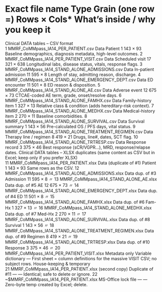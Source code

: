 
#	Exact file name	Type	Grain (one row =)	Rows × Cols*	What’s inside / why you keep it
Clinical DATA tables – CSV format					
1	MMRF_CoMMpass_IA14_PER_PATIENT.csv	Data	Patient	1 143 × 93	Baseline demographics, diagnosis metadata, high-level outcomes.
2	MMRF_CoMMpass_IA14_PER_PATIENT_VISIT.csv	Data	Scheduled visit	17 321 × 638	Longitudinal labs, disease status, vitals, response flags.
3	MMRF_CoMMpass_IA14_STAND_ALONE_ADMISSIONS.csv	Data	In-patient admission	11 595 × 8	Length of stay, admitting reason, discharge.
4	MMRF_CoMMpass_IA14_STAND_ALONE_EMERGENCY_DEPT.csv	Data	ED encounter	11 501 × 8	ED reason & disposition.
5	MMRF_CoMMpass_IA14_STAND_ALONE_AE.csv	Data	Adverse event	12 675 × 73	CTCAE-coded AE term, grade, onset/resolve days.
6	MMRF_CoMMpass_IA14_STAND_ALONE_FAMHX.csv	Data	Family-history item	1 327 × 13	Relative class & condition (adds hereditary-risk context).
7	MMRF_CoMMpass_IA14_STAND_ALONE_MEDHX.csv	Data	Medical-history item	2 270 × 11	Baseline comorbidities.
8	MMRF_CoMMpass_IA14_STAND_ALONE_SURVIVAL.csv	Data	Survival summary	1 143 × 56	Pre-calculated OS / PFS days, vital status.
9	MMRF_CoMMpass_IA14_STAND_ALONE_TREATMENT_REGIMEN.csv	Data	Therapy line / regimen	8 419 × 21	Drugs, line#, dates, SCT flag.
10	MMRF_CoMMpass_IA14_STAND_ALONE_TRTRESP.csv	Data	Response record	3 375 × 46	Best response (sCR/VGPR…), MRD, response/relapse dates.
Clinical DATA tables – XLSX duplicates (same content as CSV but in Excel; keep only if you prefer XLSX)					
11	MMRF_CoMMpass_IA14_PER_PATIENT.xlsx	Data (duplicate of #1)	Patient	1 143 × 93	Same rows as the CSV.
12	MMRF_CoMMpass_IA14_STAND_ALONE_ADMISSIONS.xlsx	Data dup. of #3	Admission	11 595 × 8	〃
13	MMRF_CoMMpass_IA14_STAND_ALONE_AE.xlsx	Data dup. of #5	AE	12 675 × 73	〃
14	MMRF_CoMMpass_IA14_STAND_ALONE_EMERGENCY_DEPT.xlsx	Data dup. of #4	ED	11 501 × 8	〃
15	MMRF_CoMMpass_IA14_STAND_ALONE_FAMHX.xlsx	Data dup. of #6	Fam-Hx	1 327 × 13	〃
16	MMRF_CoMMpass_IA14_STAND_ALONE_MEDHX.xlsx	Data dup. of #7	Med-Hx	2 270 × 11	〃
17	MMRF_CoMMpass_IA14_STAND_ALONE_SURVIVAL.xlsx	Data dup. of #8	Survival	1 143 × 56	〃
18	MMRF_CoMMpass_IA14_STAND_ALONE_TREATMENT_REGIMEN.xlsx	Data dup. of #9	Regimen	8 419 × 21	〃
19	MMRF_CoMMpass_IA14_STAND_ALONE_TRTRESP.xlsx	Data dup. of #10	Response	3 375 × 46	〃
20	MMRF_CoMMpass_IA14_PER_PATIENT_VISIT.xlsx	Metadata only	Variable dictionary	—	First sheet = column definitions for the massive VISIT CSV; no subject rows.
House-keeping & temporary					
21	MMRF_CoMMpass_IA14_PER_PATIENT.xlsx (second copy)	Duplicate of #11	—	—	Identical; safe to delete or ignore.
22	~$MMRF_CoMMpass_IA14_PER_PATIENT.xlsx	MS-Office lock file	—	—	Zero-byte temp created by Excel; delete.
